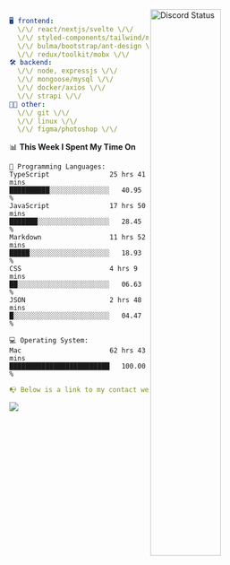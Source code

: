 
<a href="https://discord.com/users/279302975371870218" target="_blank">
    <img width="50%" align="right" alt="Discord Status" src="https://lanyard.cnrad.dev/api/279302975371870218?bg=161B22&borderRadius=5px%205px%200%200&hideTimestamp=true&idleMessage=Just%20chillin%27%20at%20the%20moment&animated=true">
</a>

```yaml
🖥️ frontend: 
  \/\/ react/nextjs/svelte \/\/
  \/\/ styled-components/tailwind/mui/
  \/\/ bulma/bootstrap/ant-design \/\/
  \/\/ redux/toolkit/mobx \/\/
🛠 backend: 
  \/\/ node, expressjs \/\/
  \/\/ mongoose/mysql \/\/
  \/\/ docker/axios \/\/
  \/\/ strapi \/\/
👨‍💻 other: 
  \/\/ git \/\/ 
  \/\/ linux \/\/
  \/\/ figma/photoshop \/\/
```
<!--START_SECTION:waka-->
📊 **This Week I Spent My Time On** 

```text
💬 Programming Languages: 
TypeScript               25 hrs 41 mins      ██████████░░░░░░░░░░░░░░░   40.95 % 
JavaScript               17 hrs 50 mins      ███████░░░░░░░░░░░░░░░░░░   28.45 % 
Markdown                 11 hrs 52 mins      █████░░░░░░░░░░░░░░░░░░░░   18.93 % 
CSS                      4 hrs 9 mins        ██░░░░░░░░░░░░░░░░░░░░░░░   06.63 % 
JSON                     2 hrs 48 mins       █░░░░░░░░░░░░░░░░░░░░░░░░   04.47 % 

💻 Operating System: 
Mac                      62 hrs 43 mins      █████████████████████████   100.00 % 
```


<!--END_SECTION:waka-->
```yaml
📭 Below is a link to my contact website 
```
<a href="https://mxns.xyz" target="_black"> <img src="https://img.shields.io/badge/website-161B22?style=for-the-badge&logo=About.me&logoColor=white"></img> <a/>
